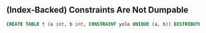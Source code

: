 ## (Index-Backed) Constraints Are Not Dumpable

```sql
CREATE TABLE t (a int, b int, CONSTRAINT yolo UNIQUE (a, b)) DISTRIBUTED BY (a);
```
